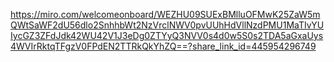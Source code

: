 https://miro.com/welcomeonboard/WEZHU09SUExBMlluOFMwK25ZaW5mQWtSaWF2dU56dlo2SnhhbWt2NzVrclNWV0pvUUhHdVllNzdPMU1MaTIvYUIycGZ3ZFdJdk42WU42V1J3eDg0ZTYyQ3NVV0s4d0w5S0s2TDA5aGxaUys4WVIrRktqTFgzV0FPdEN2TTRkQkYhZQ==?share_link_id=445954296749